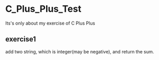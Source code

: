 # C_Plus_Plus_Test
Its's only about my exercise of C Plus Plus
## exercise1 
add two string, which is integer(may be negative), and return the sum. 
